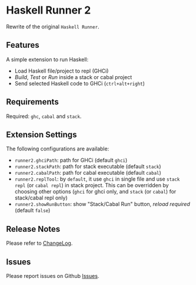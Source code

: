 # Haskell Runner 2

Rewrite of the original `Haskell Runner`.

## Features

A simple extension to run Haskell:

- Load Haskell file/project to repl (GHCi)
- *Build*, *Test* or *Run* inside a stack or cabal project
- Send selected Haskell code to GHCi (`ctrl+alt+right`)

## Requirements

Required: `ghc`, `cabal` and `stack`.

## Extension Settings

The following configurations are available:

- `runner2.ghciPath`: path for GHCi (default `ghci`)
- `runner2.stackPath`: path for stack executable (default `stack`)
- `runner2.cabalPath`: path for cabal executable (default `cabal`)
- `runner2.replTool`: by `default`, it use `ghci` in single file and use `stack repl` (or `cabal repl`) in stack project. This can be overridden by choosing other options (`ghci` for ghci only, and `stack` (or `cabal`) for stack/cabal repl only)
- `runner2.showRunButton`: show "Stack/Cabal Run" button, *reload required* (default `false`)

## Release Notes

Please refer to [ChangeLog](CHANGELOG.md).

## Issues

Please report issues on Github [Issues](https://github.com/Meowcolm024/haskell-runner-2/issues).
